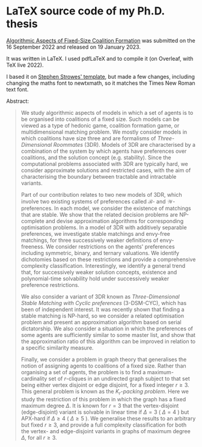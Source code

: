 # LaTeX source code of my Ph.D. thesis

[Algorithmic Aspects of Fixed-Size Coalition Formation](https://theses.gla.ac.uk/83367/) was submitted on the 16 September 2022 and released on 19 January 2023.

It was written in LaTeX. I used pdfLaTeX and to compile it (on Overleaf, with TeX live 2022).

I based it on [Stephen Strowes' template](https://github.com/sdstrowes/Glasgow-Thesis-Template), but made a few changes, including changing the maths font to newtxmath, so it matches the Times New Roman text font.

Abstract:

> We study algorithmic aspects of models in which a set of agents is to be organised into coalitions of a fixed size. Such models can be viewed as a type of hedonic game, coalition formation game, or multidimensional matching problem. We mostly consider models in which coalitions have size three and are formalisms of _Three-Dimensional Roommates_ (3DR). Models of 3DR are characterised by a combination of the system by which agents have preferences over coalitions, and the solution concept (e.g. stability). Since the computational problems associated with 3DR are typically hard, we consider approximate solutions and restricted cases, with the aim of characterising the boundary between tractable and intractable variants.
>
> Part of our contribution relates to two new models of 3DR, which involve two existing systems of preferences called $\mathscr{B}$- and $\mathscr{W}$-preferences. In each model, we consider the existence of matchings that are stable. We show that the related decision problems are NP-complete and devise approximation algorithms for corresponding optimisation problems.
> In a model of 3DR with additively separable preferences, we investigate stable matchings and envy-free matchings, for three successively weaker definitions of envy-freeness. We consider restrictions on the agents' preferences including symmetric, binary, and ternary valuations. We identify dichotomies based on these restrictions and provide a comprehensive complexity classification. Interestingly, we identify a general trend that, for successively weaker solution concepts, existence and polynomial-time solvability hold under successively weaker preference restrictions.
>
> We also consider a variant of 3DR known as _Three-Dimensional Stable Matching with Cyclic preferences_ (3-DSM-CYC), which has been of independent interest. It was recently shown that finding a stable matching is NP-hard, so we consider a related optimisation problem and present an approximation algorithm based on serial dictatorship. We also consider a situation in which the preferences of some agents are sufficiently similar to some master list, and show that the approximation ratio of this algorithm can be improved in relation to a specific similarity measure.
>
> Finally, we consider a problem in graph theory that generalises the notion of assigning agents to coalitions of a fixed size. Rather than organising a set of agents, the problem is to find a maximum-cardinality set of $r$-cliques in an undirected graph subject to that set being either vertex disjoint or edge disjoint, for a fixed integer $r \geq 3$. This general problem is known as the $K_r$-_packing problem_. Here we study the restriction of this problem in which the graph has a fixed maximum degree $\Delta$. It is known for $r=3$ that the vertex-disjoint (edge-disjoint) variant is solvable in linear time if $\Delta=3$ ( $\Delta=4$ ) but APX-hard if $\Delta \geq 4$ ( $\Delta \geq 5$ ). We generalise these results to an arbitrary but fixed $r \geq 3$, and provide a full complexity classification for both the vertex- and edge-disjoint variants in graphs of maximum degree $\Delta$, for all $r \geq 3$.
